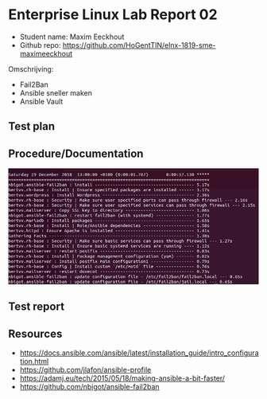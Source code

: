 # Enterprise Linux Lab Report 02

- Student name: Maxim Eeckhout
- Github repo: <https://github.com/HoGentTIN/elnx-1819-sme-maximeeckhout>

Omschrijving:
* Fail2Ban
* Ansible sneller maken
* Ansible Vault

## Test plan

## Procedure/Documentation

![Tijd](pictures/tijdAnsible)

## Test report

## Resources

* <https://docs.ansible.com/ansible/latest/installation_guide/intro_configuration.html>
* <https://github.com/jlafon/ansible-profile>
* <https://adamj.eu/tech/2015/05/18/making-ansible-a-bit-faster/>
* <https://github.com/nbigot/ansible-fail2ban>

